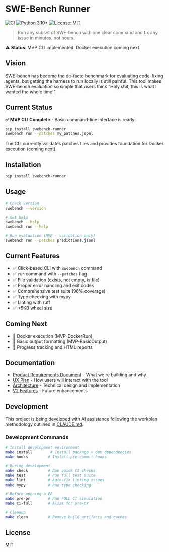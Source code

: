 # SWE-Bench Runner

[![CI](https://github.com/seconds-0/swe-bench-runner/actions/workflows/ci.yml/badge.svg)](https://github.com/seconds-0/swe-bench-runner/actions/workflows/ci.yml)
[![Python 3.10+](https://img.shields.io/badge/python-3.10+-blue.svg)](https://www.python.org/downloads/)
[![License: MIT](https://img.shields.io/badge/License-MIT-yellow.svg)](https://opensource.org/licenses/MIT)

> Run any subset of SWE-bench with one clear command and fix any issue in minutes, not hours.

⚠️ **Status**: MVP CLI implemented. Docker execution coming next.

## Vision

SWE-bench has become the de-facto benchmark for evaluating code-fixing agents, but getting the harness to run locally is still painful. This tool makes SWE-bench evaluation so simple that users think "Holy shit, this is what I wanted the whole time!"

## Current Status

**✅ MVP CLI Complete** - Basic command-line interface is ready:

```bash
pip install swebench-runner
swebench run --patches my_patches.jsonl
```

The CLI currently validates patches files and provides foundation for Docker execution (coming next).

## Installation

```bash
pip install swebench-runner
```

## Usage

```bash
# Check version
swebench --version

# Get help
swebench --help
swebench run --help

# Run evaluation (MVP - validation only)
swebench run --patches predictions.jsonl
```

## Current Features

- ✅ Click-based CLI with `swebench` command
- ✅ `run` command with `--patches` flag
- ✅ File validation (exists, not empty, is file)
- ✅ Proper error handling and exit codes
- ✅ Comprehensive test suite (96% coverage)
- ✅ Type checking with mypy
- ✅ Linting with ruff
- ✅ <5KB wheel size

## Coming Next

- 🚧 Docker execution (MVP-DockerRun)
- 🚧 Basic output formatting (MVP-BasicOutput)
- 🚧 Progress tracking and HTML reports

## Documentation

- [Product Requirements Document](Documentation/PRD.md) - What we're building and why
- [UX Plan](Documentation/UX_Plan.md) - How users will interact with the tool
- [Architecture](Documentation/Architecture.md) - Technical design and implementation
- [V2 Features](Documentation/V2_Features.md) - Future enhancements

## Development

This project is being developed with AI assistance following the workplan methodology outlined in [CLAUDE.md](CLAUDE.md).

### Development Commands

```bash
# Install development environment
make install        # Install package + dev dependencies
make hooks         # Install pre-commit hooks

# During development
make check         # Run quick CI checks
make test          # Run full test suite
make lint          # Auto-fix linting issues
make mypy          # Run type checking

# Before opening a PR
make pre-pr        # Run FULL CI simulation
make ci-full       # Alias for pre-pr

# Cleanup
make clean         # Remove build artifacts and caches
```

## License

MIT